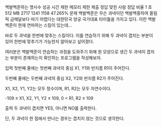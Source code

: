 백발백준하는 명사수 성공
시간 제한	메모리 제한	제출	정답	맞힌 사람	정답 비율
1 초	512 MB	2717	1241	1158	47.265%
문제
백발백준은 무슨 과녁이던 백발백중하여 올림픽 금메달보다 따기 어렵다는 대한민국 양궁 국가대표 타이틀을 가지고 있다. 이런 백발백준이 현재 연마하는 스킬이 있는데...

바로 두 과녁을 한번에 맞추는 스킬이다. 이를 연습하기 위해 두 과녁이 겹치는 부분이 있어 한번에 맞추기가 가능한지 알아보고 싶어졌다.

여러분은 백발백준이 연습하는 과정을 도와주기 위해 원 모양으로 생긴 두 과녁이 겹치는 부분이 존재하는지 확인하는 프로그램을 작성해보자.

입력
첫번째 줄에는 첫번째 과녁의 중심 X1, Y1와 반지름 R1이 주어진다.

두번째 줄에는 두번째 과녁의 중심 X2, Y2와 반지름 R2가 주어진다.

X1, X2, Y1, Y2는 모두 정수이며, R1, R2는 모두 자연수이다.

-109 ≤ X1, X2, Y1, Y2 ≤ 109, 0 < R1, R2 ≤ 109

출력
두 과녁이 겹치면 YES, 아니면 NO를 출력한다.

단, 두 과녁이 한 점에서 만나는 경우는 겹치지 않는 것으로 생각한다.